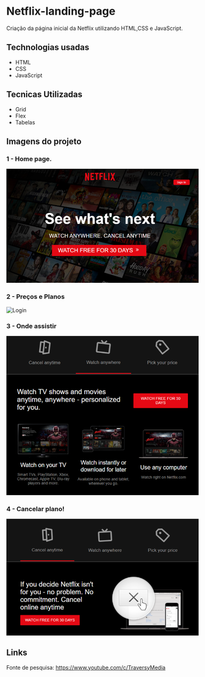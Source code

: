 # Netflix-landing-page
Criação da página inicial da Netflix utilizando HTML,CSS e JavaScript.

## Technologias usadas
* HTML
* CSS
* JavaScript
## Tecnicas Utilizadas
* Grid
* Flex
* Tabelas

## Imagens do projeto
### 1 - Home page.
![Homepage image](https://github.com/paulomatozinho/Netflix-landing-page/blob/main/redme/Home.png)
### 2 - Preços e Planos
![Login](https://github.com/paulomatozinho/Netflix-landing-page/blob/main/redme/Pre%C3%A7os%20e%20Planos.png)
### 3 - Onde assistir
![Sign up](https://github.com/paulomatozinho/Netflix-landing-page/blob/main/redme/Onde%20assistir.png)
### 4 - Cancelar plano!
![Dashboard](https://github.com/paulomatozinho/Netflix-landing-page/blob/main/redme/Cancelar%20plano.png)

## Links
  Fonte de pesquisa: https://www.youtube.com/c/TraversyMedia
   
 
